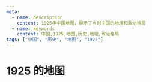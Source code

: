 ```yaml
---
meta:
  - name: description
    content: 1925年中国地图，展示了当时中国的地理和政治格局
  - name: keywords
    content: 中国,1925,地图,历史,地理,政治格局
tags: ["中国", "历史", "地图", "1925"]
---
```


# 1925 的地图


<ImgView title="1925 的地图" url="https://9.z.wiki/autoupload/20240425/oFLY.IMG_1807.HEIC.jpg" />


